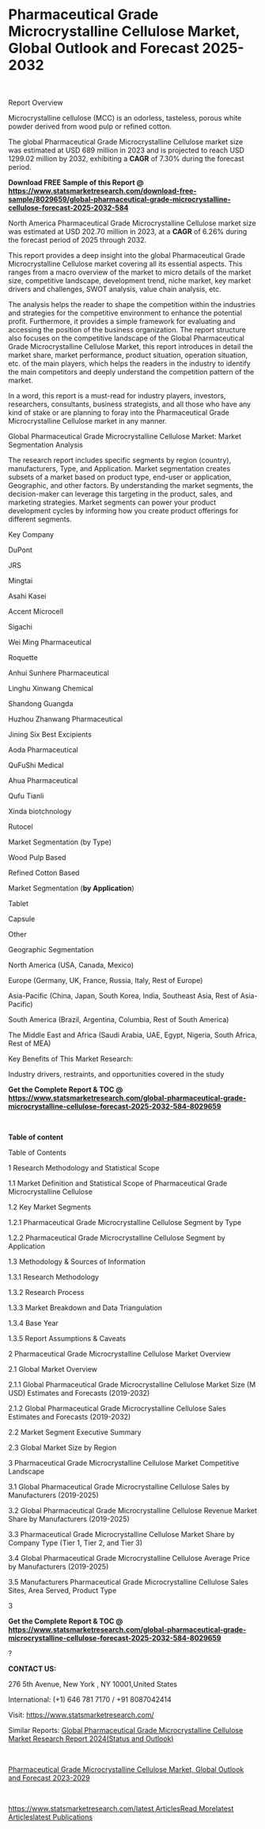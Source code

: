 <h1>Pharmaceutical Grade Microcrystalline Cellulose Market, Global Outlook and Forecast 2025-2032</h1><br/><p>Report Overview</p>
 
 
 
 <p>Microcrystalline cellulose (MCC) is an odorless, tasteless, porous white powder derived from wood pulp or refined cotton.</p>
 
 
 
 <p>The global Pharmaceutical Grade Microcrystalline Cellulose market size was estimated at USD 689 million in 2023 and is projected to reach USD 1299.02 million by 2032, exhibiting a <strong>CAGR</strong> of 7.30% during the forecast period.</p>
 
 
 
 <p><strong>Download FREE Sample of this Report @ <a href="https://www.statsmarketresearch.com/download-free-sample/8029659/global-pharmaceutical-grade-microcrystalline-cellulose-forecast-2025-2032-584">https://www.statsmarketresearch.com/download-free-sample/8029659/global-pharmaceutical-grade-microcrystalline-cellulose-forecast-2025-2032-584</a></strong></p>
 
 
 
 <p>North America Pharmaceutical Grade Microcrystalline Cellulose market size was estimated at USD 202.70 million in 2023, at a <strong>CAGR</strong> of 6.26% during the forecast period of 2025 through 2032.</p>
 
 
 
 <p>This report provides a deep insight into the global Pharmaceutical Grade Microcrystalline Cellulose market covering all its essential aspects. This ranges from a macro overview of the market to micro details of the market size, competitive landscape, development trend, niche market, key market drivers and challenges, SWOT analysis, value chain analysis, etc.</p>
 
 
 
 <p>The analysis helps the reader to shape the competition within the industries and strategies for the competitive environment to enhance the potential profit. Furthermore, it provides a simple framework for evaluating and accessing the position of the business organization. The report structure also focuses on the competitive landscape of the Global Pharmaceutical Grade Microcrystalline Cellulose Market, this report introduces in detail the market share, market performance, product situation, operation situation, etc. of the main players, which helps the readers in the industry to identify the main competitors and deeply understand the competition pattern of the market.</p>
 
 
 
 <p>In a word, this report is a must-read for industry players, investors, researchers, consultants, business strategists, and all those who have any kind of stake or are planning to foray into the Pharmaceutical Grade Microcrystalline Cellulose market in any manner.</p>
 
 
 
 <p>Global Pharmaceutical Grade Microcrystalline Cellulose Market: Market Segmentation Analysis</p>
 
 
 
 <p>The research report includes specific segments by region (country), manufacturers, Type, and Application. Market segmentation creates subsets of a market based on product type, end-user or application, Geographic, and other factors. By understanding the market segments, the decision-maker can leverage this targeting in the product, sales, and marketing strategies. Market segments can power your product development cycles by informing how you create product offerings for different segments.</p>
 
 
 
 <p>Key Company</p>
 
 
 
 <p>DuPont</p>
 
 
 
 <p>JRS</p>
 
 
 
 <p>Mingtai</p>
 
 
 
 <p>Asahi Kasei</p>
 
 
 
 <p>Accent Microcell</p>
 
 
 
 <p>Sigachi</p>
 
 
 
 <p>Wei Ming Pharmaceutical</p>
 
 
 
 <p>Roquette</p>
 
 
 
 <p>Anhui Sunhere Pharmaceutical</p>
 
 
 
 <p>Linghu Xinwang Chemical</p>
 
 
 
 <p>Shandong Guangda</p>
 
 
 
 <p>Huzhou Zhanwang Pharmaceutical</p>
 
 
 
 <p>Jining Six Best Excipients</p>
 
 
 
 <p>Aoda Pharmaceutical</p>
 
 
 
 <p>QuFuShi Medical</p>
 
 
 
 <p>Ahua Pharmaceutical</p>
 
 
 
 <p>Qufu Tianli</p>
 
 
 
 <p>Xinda biotchnology</p>
 
 
 
 <p>Rutocel</p>
 
 
 
 <p>Market Segmentation (by Type)</p>
 
 
 
 <p>Wood Pulp Based</p>
 
 
 
 <p>Refined Cotton Based</p>
 
 
 
 <p>Market Segmentation (<strong>by Application</strong>)</p>
 
 
 
 <p>Tablet</p>
 
 
 
 <p>Capsule</p>
 
 
 
 <p>Other</p>
 
 
 
 <p>Geographic Segmentation</p>
 
 
 
 <p>North America (USA, Canada, Mexico)</p>
 
 
 
 <p>Europe (Germany, UK, France, Russia, Italy, Rest of Europe)</p>
 
 
 
 <p>Asia-Pacific (China, Japan, South Korea, India, Southeast Asia, Rest of Asia-Pacific)</p>
 
 
 
 <p>South America (Brazil, Argentina, Columbia, Rest of South America)</p>
 
 
 
 <p>The Middle East and Africa (Saudi Arabia, UAE, Egypt, Nigeria, South Africa, Rest of MEA)</p>
 
 
 
 <p>Key Benefits of This Market Research:</p>
 
 
 
 <p>Industry drivers, restraints, and opportunities covered in the study</p>
 
 
 
 <div><b>Get the Complete Report & TOC @ <a href="https://www.statsmarketresearch.com/global-pharmaceutical-grade-microcrystalline-cellulose-forecast-2025-2032-584-8029659">https://www.statsmarketresearch.com/global-pharmaceutical-grade-microcrystalline-cellulose-forecast-2025-2032-584-8029659</a></b></div>
 
 
 
 <p><br />
 
 <b>Table of content</b></p>
 
 
 
 <p>Table of Contents<br />
 
 1 Research Methodology and Statistical Scope<br />
 
 1.1 Market Definition and Statistical Scope of Pharmaceutical Grade Microcrystalline Cellulose<br />
 
 1.2 Key Market Segments<br />
 
 1.2.1 Pharmaceutical Grade Microcrystalline Cellulose Segment by Type<br />
 
 1.2.2 Pharmaceutical Grade Microcrystalline Cellulose Segment by Application<br />
 
 1.3 Methodology & Sources of Information<br />
 
 1.3.1 Research Methodology<br />
 
 1.3.2 Research Process<br />
 
 1.3.3 Market Breakdown and Data Triangulation<br />
 
 1.3.4 Base Year<br />
 
 1.3.5 Report Assumptions & Caveats<br />
 
 2 Pharmaceutical Grade Microcrystalline Cellulose Market Overview<br />
 
 2.1 Global Market Overview<br />
 
 2.1.1 Global Pharmaceutical Grade Microcrystalline Cellulose Market Size (M USD) Estimates and Forecasts (2019-2032)<br />
 
 2.1.2 Global Pharmaceutical Grade Microcrystalline Cellulose Sales Estimates and Forecasts (2019-2032)<br />
 
 2.2 Market Segment Executive Summary<br />
 
 2.3 Global Market Size by Region<br />
 
 3 Pharmaceutical Grade Microcrystalline Cellulose Market Competitive Landscape<br />
 
 3.1 Global Pharmaceutical Grade Microcrystalline Cellulose Sales by Manufacturers (2019-2025)<br />
 
 3.2 Global Pharmaceutical Grade Microcrystalline Cellulose Revenue Market Share by Manufacturers (2019-2025)<br />
 
 3.3 Pharmaceutical Grade Microcrystalline Cellulose Market Share by Company Type (Tier 1, Tier 2, and Tier 3)<br />
 
 3.4 Global Pharmaceutical Grade Microcrystalline Cellulose Average Price by Manufacturers (2019-2025)<br />
 
 3.5 Manufacturers Pharmaceutical Grade Microcrystalline Cellulose Sales Sites, Area Served, Product Type<br />
 
 3</p>
 
 
 
 <div><b>Get the Complete Report & TOC @ <a href="https://www.statsmarketresearch.com/global-pharmaceutical-grade-microcrystalline-cellulose-forecast-2025-2032-584-8029659">https://www.statsmarketresearch.com/global-pharmaceutical-grade-microcrystalline-cellulose-forecast-2025-2032-584-8029659</a></b></div>
 
 
 
 <p>? </p>
 
 
 
 <p><b>CONTACT US:</b><br />
 
 276 5th Avenue, New York , NY 10001,United States<br />
 
 International: (+1) 646 781 7170 / +91 8087042414<br />
 
 Visit: <a href="https://www.statsmarketresearch.com/">https://www.statsmarketresearch.com/</a><br />
 
 Similar Reports: <a href="https://www.statsmarketresearch.com/global-pharmaceutical-grade-microcrystalline-cellulose-forecast-2025-2032-584-8029659">Global Pharmaceutical Grade Microcrystalline Cellulose Market Research Report 2024(Status and Outlook)</a><br />
 
 <br />
 
 <a href="https://www.statsmarketresearch.com/global-pharmaceutical-grade-microcrystalline-cellulose-forecast-2025-2032-584-8029659">Pharmaceutical Grade Microcrystalline Cellulose Market, Global Outlook and Forecast 2023-2029</a><br />
 
 <br />
 
 <a href="https://gyeongbokgung.com">https://www.statsmarketresearch.com/</a><a href="https://hallyeomaritime.com">latest Articles</a><a href="https://jingwansa.com">Read More</a><a href="https://nguoiviet.jp/">latest Articles</a><a href="https://www.intelmarketresearch.com/">latest Publications</a></p>